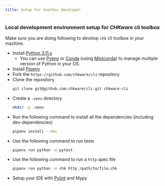 ```yaml
---
title: Setup for toolbox developer
---
```


### Local development environment setup for _CHKware_ cli toolbox

Make sure you are doing following to develop `chk` cli toolbox in your machine.

- Install [Python 3.11.x](https://www.python.org/downloads/)
  - You can use [Pyenv](https://github.com/pyenv/pyenv#installation) or [Conda](https://conda.io/projects/conda/en/latest/user-guide/install/index.html) (using [Miniconda](https://docs.conda.io/en/latest/miniconda.html)) to manage multiple version of Python in your OS.
- Install [Pipenv](https://pipenv.pypa.io/en/latest/install/#installing-pipenv)
- Fork the `https://github.com/chkware/cli` repository
- Clone the repository
  ```bash
  git clone git@github.com:chkware/cli.git chkware-cli
  ```
- Create a `.venv` directory
  ```bash
  mkdir -p .venv
  ```
- Run the following command to install all the dependencies (including dev-dependencies)
  ```bash
  pipenv install --dev
  ```
- Use the following command to run tests
  ```bash
  pipenv run python -m pytest
  ```
- Use the following command to run a `http` spec file
  ```bash
  pipenv run python -m chk http /path/to/file.chk
  ```
- Setup your IDE with [Pylint](https://pylint.readthedocs.io/en/latest/user_guide/installation/ide_integration/index.html) and Mypy
